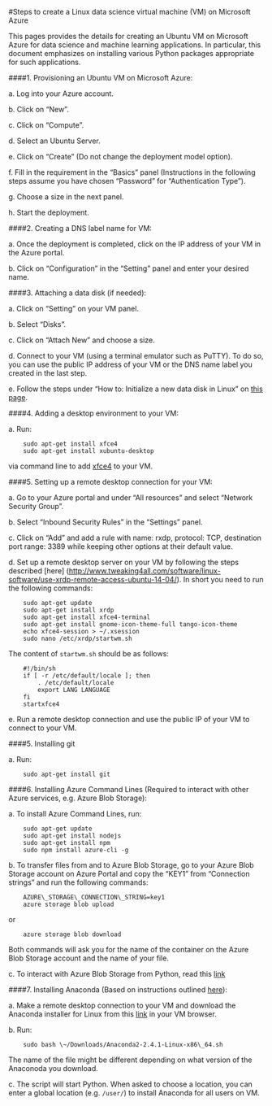 #Steps to create a Linux data science virtual machine (VM) on Microsoft Azure

This pages provides the details for creating an Ubuntu VM on Microsoft Azure for
data science and machine learning applications. In particular, this
document emphasizes on installing various Python packages appropriate
for such applications.

####1.  Provisioning an Ubuntu VM on Microsoft Azure:

a.  Log into your Azure account.

b.  Click on “New”.

c.  Click on “Compute”.

d.  Select an Ubuntu Server.
	
e.  Click on “Create” (Do not change the deployment model option).

f.  Fill in the requirement in the “Basics” panel (Instructions in
	the following steps assume you have chosen “Password” for
	“Authentication Type”).

g.  Choose a size in the next panel.

h.  Start the deployment.

####2.  Creating a DNS label name for VM:

a.  Once the deployment is completed, click on the IP address of your
    VM in the Azure portal.
	
b.  Click on “Configuration” in the “Setting” panel and enter your
    desired name.

####3.  Attaching a data disk (if needed):

a.  Click on “Setting” on your VM panel.

b.  Select “Disks”.

c.  Click on “Attach New” and choose a size.

d.  Connect to your VM (using a terminal emulator such as PuTTY). To
    do so, you can use the public IP address of your VM or the DNS
    name label you created in the last step.

e.  Follow the steps under “How to: Initialize a new data disk in
	Linux” on [this page]([https://azure.microsoft.com/en-us/documentation/articles/virtual-machines-linux-how-to-attach-disk/).

####4.  Adding a desktop environment to your VM:

a.  Run:

		sudo apt-get install xfce4
		sudo apt-get install xubuntu-desktop

via command line to add [xfce4](http://www.xfce.org/) to your VM.

####5. Setting up a remote desktop connection for your VM:

a.  Go to your Azure portal and under “All resources” and select
    “Network Security Group”.

b.  Select “Inbound Security Rules” in the “Settings” panel.

c.  Click on “Add” and add a rule with name: rxdp, protocol: TCP,
    destination port range: 3389 while keeping other options at
    their default value.

d.  Set up a remote desktop server on your VM by following the steps
    described [here]
    (http://www.tweaking4all.com/software/linux-software/use-xrdp-remote-access-ubuntu-14-04/).
    In short you need to run the following commands:
        
		sudo apt-get update
        sudo apt-get install xrdp
		sudo apt-get install xfce4-terminal
		sudo apt-get install gnome-icon-theme-full tango-icon-theme
		echo xfce4-session > ~/.xsession
		sudo nano /etc/xrdp/startwm.sh

The content of ```startwm.sh``` should be as follows:

		#!/bin/sh
		if [ -r /etc/default/locale ]; then
			. /etc/default/locale
			export LANG LANGUAGE
		fi	
		startxfce4

e.  Run a remote desktop connection and use the public IP of your VM to
    connect to your VM.

####5. Installing git

a.  Run:

		sudo apt-get install git

####6. Installing Azure Command Lines (Required to interact with other Azure services, e.g. Azure Blob Storage):

a.  To install Azure Command Lines, run:
        
		sudo apt-get update
		sudo apt-get install nodejs
		sudo apt-get install npm
		sudo npm install azure-cli -g
		
b.  To transfer files from and to Azure Blob Storage, go to your
    Azure Blob Storage account on Azure Portal and copy the “KEY1”
    from “Connection strings” and run the following commands:
        
		AZURE\_STORAGE\_CONNECTION\_STRING=key1
		azure storage blob upload
or
		
		azure storage blob download

Both commands will ask you for the name of the container on the Azure
Blob Storage account and the name of your file.

c.  To interact with Azure Blob Storage from Python, read this [link](http://blogs.msdn.com/b/tconte/archive/2013/04/17/how-to-interact-with-windows-azure-blob-storage-from-linux-using-python.aspx)
    

####7.  Installing Anaconda (Based on instructions outlined [here](http://docs.continuum.io/anaconda/install#linux-install)):

a.  Make a remote desktop connection to your VM and download the
    Anaconda installer for Linux from this
    [link](https://www.continuum.io/downloads) in your VM browser.

b.  Run:
      
		sudo bash \~/Downloads/Anaconda2-2.4.1-Linux-x86\_64.sh

The name of the file might be different depending on what version of
the Anaconoda you download.

c.  The script will start Python. When asked to choose a location, you
    can enter a global location (e.g. ```/user/```) to install Anaconda for
    all users on VM.
